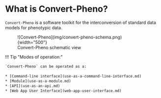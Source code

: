 # What is Convert-Pheno?

`Convert-Pheno` is a software toolkit for the interconversion of standard data models for phenotypic data.

<figure markdown>
 ![Convert-Pheno](img/convert-pheno-schema.png){width="500"}
 <figcaption>Convert-Pheno schematic view</figcaption>
</figure>

!!! Tip "Modes of operation:"

    `Convert-Pheno` can be operated as a:

    * [Command-line interface](use-as-a-command-line-interface.md)
    * [Module](use-as-a-module.md)
    * [API](use-as-an-api.md)
    * [Web App User Interface](web-app-user-interface.md)

